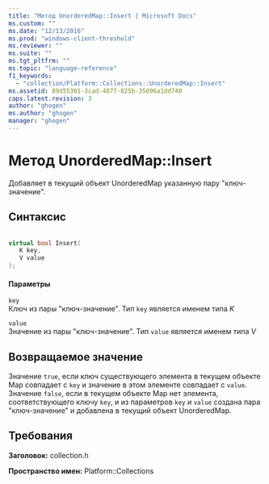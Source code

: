 ```yaml
---
title: "Метод UnorderedMap::Insert | Microsoft Docs"
ms.custom: ""
ms.date: "12/13/2016"
ms.prod: "windows-client-threshold"
ms.reviewer: ""
ms.suite: ""
ms.tgt_pltfrm: ""
ms.topic: "language-reference"
f1_keywords: 
  - "collection/Platform::Collections::UnorderedMap::Insert"
ms.assetid: 89d55301-3cad-4877-825b-35096a1dd740
caps.latest.revision: 3
author: "ghogen"
ms.author: "ghogen"
manager: "ghogen"
---
```

# Метод UnorderedMap::Insert
Добавляет в текущий объект UnorderedMap указанную пару "ключ\-значение".  
  
## Синтаксис  
  
```cpp  
  
virtual bool Insert(  
   K key,   
   V value  
);  
```  
  
#### Параметры  
 `key`  
 Ключ из пары "ключ\-значение". Тип `key` является именем типа *K*  
  
 `value`  
 Значение из пары "ключ\-значение". Тип `value` является именем типа *V*  
  
## Возвращаемое значение  
 Значение `true`, если ключ существующего элемента в текущем объекте Map совпадает с `key` и значение в этом элементе совпадает с `value`. Значение `false`, если в текущем объекте Map нет элемента, соответствующего ключу `key`, и из параметров `key` и `value` создана пара "ключ\-значение" и добавлена в текущий объект UnorderedMap.  
  
## Требования  
 **Заголовок:** collection.h  
  
 **Пространство имен:** Platform::Collections